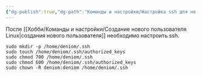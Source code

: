 ```yaml
---
{"dg-publish":true,"dg-path":"Команды и настройки/Настройка ssh для не root пользователя Linux.md","permalink":"/komandy-i-nastrojki/nastrojka-ssh-dlya-ne-root-polzovatelya-linux/","updated":"2025-05-01T00:29:32+03:00"}
---
```


После [[Хобби/Команды и настройки/Создание нового пользователя Linux\|создания нового пользователя]] необходимо настроить ssh.

```shell
sudo mkdir -p /home/deniom/.ssh
sudo touch /home/deniom/.ssh/authorized_keys
sudo chmod 700 /home/deniom/.ssh
sudo chmod 600 /home/deniom/.ssh/authorized_keys
sudo chown -R deniom:deniom /home/deniom/.ssh
```